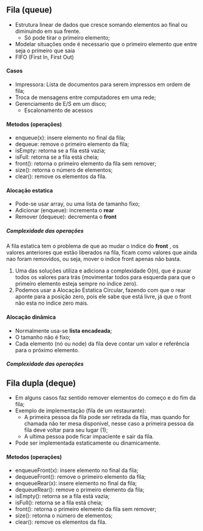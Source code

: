 ## Fila (queue)



- Estrutura linear de dados que cresce somando elementos ao final ou diminuindo em sua frente.
  - Só pode tirar o primeiro elemento;
- Modelar situações onde é necessario que o primeiro elemento que entre seja o primeiro que saia
- FIFO (First In, First Out)



#### Casos

- Impressora: Lista de documentos para serem impressos em ordem de fila;
- Troca de mensagens entre computadores em uma rede;
- Gerenciamento de E/S em um disco;
  - Escalonamento de acessos



#### Metodos (operações)

- enqueue(x): insere elemento no final da fila;
- dequeue: remove o primeiro elemento da fila;
- isEmpty: retorna se a fila está vazia;
- isFull: retorna se a fila está cheia;
- front(): retorna o primeiro elemento da fila sem remover;
- size(): retorna o número de elementos;
- clear(): remove os elementos da fila.



#### Alocação estatica

- Pode-se usar array, ou uma lista de tamanho fixo;
- Adicionar (enqueue): incrementa o __rear__
- Remover (dequeue): decrementa o __front__



##### Complexidade das operações



A fila estatica tem o problema de que ao mudar o indice do __front__ , os valores anteriores que estão liberados na fila, ficam como valores que ainda nao foram removidos, ou seja, mover o indice front apenas não basta.



1. Uma das soluções utiliza e adiciona a complexidade O(n), que é puxar todos os valores para trás (movimentar todos para esquerda para que o primeiro elemento esteja sempre no indice zero).
2. Podemos usar a Alocação Estatica Circular, fazendo com que o rear aponte para a posição zero, pois ele sabe que está livre, já que o front não esta no indice zero mais.



#### Alocação dinâmica

- Normalmente usa-se __lista encadeada__;
- O tamanho não é fixo;
- Cada elemento (nó ou node) da fila deve contar um valor e referência para o próximo elemento.



##### Complexidade das operações



## Fila dupla (deque)

- Em alguns casos faz sentido remover elementos do começo e do fim da fila;
- Exemplo de implementação (fila de um restaurante):
  - A primeira pessoa da fila pode ser retirada da fila, mas quando for chamada não ter mesa disponivel, nesse caso a primeira pessoa da fila deve voltar para seu lugar (1);
  - A ultima pessoa pode ficar impaciente e sair da fila.
- Pode ser implementada estaticamente ou dinamicamente.



#### Metodos (operações)

- enqueueFront(x): insere elemento no final da fila;
- dequeueFront(): remove o primeiro elemento da fila;
- enqueueRear(x): insere elemento no final da fila;
- dequeueRear(): remove o primeiro elemento da fila;
- isEmpty(): retorna se a fila está vazia;
- isFull(): retorna se a fila está cheia;
- front(): retorna o primeiro elemento da fila sem remover;
- size(): retorna o número de elementos;
- clear(): remove os elementos da fila.

